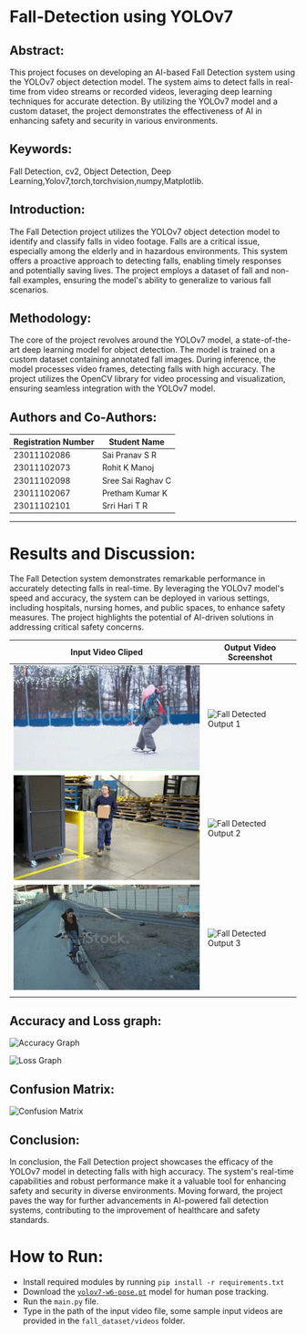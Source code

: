# Fall-Detection using YOLOv7

## Abstract:

This project focuses on developing an AI-based Fall Detection system using the YOLOv7 object detection model. The system aims to detect falls in real-time from video streams or recorded videos, leveraging deep learning techniques for accurate detection. By utilizing the YOLOv7 model and a custom dataset, the project demonstrates the effectiveness of AI in enhancing safety and security in various environments.

## Keywords:

Fall Detection, cv2, Object Detection, Deep Learning,Yolov7,torch,torchvision,numpy,Matplotlib.

## Introduction:

The Fall Detection project utilizes the YOLOv7 object detection model to identify and classify falls in video footage. Falls are a critical issue, especially among the elderly and in hazardous environments. This system offers a proactive approach to detecting falls, enabling timely responses and potentially saving lives. The project employs a dataset of fall and non-fall examples, ensuring the model's ability to generalize to various fall scenarios.

## Methodology:

The core of the project revolves around the YOLOv7 model, a state-of-the-art deep learning model for object detection. The model is trained on a custom dataset containing annotated fall images. During inference, the model processes video frames, detecting falls with high accuracy. The project utilizes the OpenCV library for video processing and visualization, ensuring seamless integration with the YOLOv7 model.

## Authors and Co-Authors:

| Registration Number | Student Name      |
| ------------------- | ----------------- |
| 23011102086         | Sai Pranav S R    |
| 23011102073         | Rohit K Manoj     |
| 23011102098         | Sree Sai Raghav C |
| 23011102067         | Pretham Kumar K   |
| 23011102101         | Srri Hari T R     |

---

# Results and Discussion:

The Fall Detection system demonstrates remarkable performance in accurately detecting falls in real-time. By leveraging the YOLOv7 model's speed and accuracy, the system can be deployed in various settings, including hospitals, nursing homes, and public spaces, to enhance safety measures. The project highlights the potential of AI-driven solutions in addressing critical safety concerns.

| Input Video Cliped                                  | Output Video Screenshot                                                                                                                    |
| --------------------------------------------------- | ------------------------------------------------------------------------------------------------------------------------------------------ |
| ![Video 1](fall_dataset/samples/sample_video_1.gif) | ![Fall Detected Output 1](https://github.com/Srsp-coder/Fall-Detection-using-python/assets/166516543/c9007d1f-33ac-4493-ae81-484c5a4bd377) |
| ![Video 1](fall_dataset/samples/sample_video_2.gif) | ![Fall Detected Output 2](https://github.com/Srsp-coder/Fall-Detection-using-python/assets/166516543/09c5a609-9b97-49fb-94e9-711f7f7fc100) |
| ![Video 1](fall_dataset/samples/sample_video_3.gif) | ![Fall Detected Output 3](https://github.com/Srsp-coder/Fall-Detection-using-python/assets/166516543/933fed5d-4c13-45ef-bb47-06677819ca83) |
|                                                     |                                                                                                                                            |

## Accuracy and Loss graph:

![Accuracy Graph](https://github.com/Srsp-coder/Fall-Detection-using-python/assets/166516543/fa216c76-c518-41bf-ab42-46a1501e871f)

![Loss Graph](https://github.com/Srsp-coder/Fall-Detection-using-python/assets/166516543/6d09c2b0-a6dd-42b1-8f89-afb786e70a78)

## Confusion Matrix:

![Confusion Matrix](https://github.com/Srsp-coder/Fall-Detection-using-python/assets/166516543/3a94b409-d6b6-436f-ae59-468859a911e3)

## Conclusion:

In conclusion, the Fall Detection project showcases the efficacy of the YOLOv7 model in detecting falls with high accuracy. The system's real-time capabilities and robust performance make it a valuable tool for enhancing safety and security in diverse environments. Moving forward, the project paves the way for further advancements in AI-powered fall detection systems, contributing to the improvement of healthcare and safety standards.

# How to Run:

- Install required modules by running `pip install -r requirements.txt`
- Download the [`yolov7-w6-pose.pt`](https://github.com/WongKinYiu/yolov7/releases/download/v0.1/yolov7-w6-pose.pt) model for human pose tracking.
- Run the `main.py` file.
- Type in the path of the input video file, some sample input videos are provided in the `fall_dataset/videos` folder.
